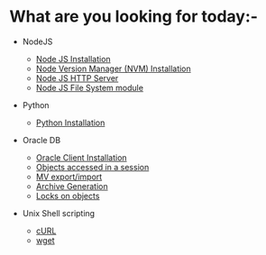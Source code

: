 # What are you looking for today:-

- NodeJS
  - [Node JS Installation](https://kathuriaas.github.io/code-examples/nodejs/install_nodejs)
  - [Node Version Manager (NVM) Installation](https://kathuriaas.github.io/code-examples/nodejs/install_nvm)
  - [Node JS HTTP Server](https://kathuriaas.github.io/code-examples/nodejs/http_server)
  - [Node JS File System module](https://kathuriaas.github.io/code-examples/nodejs/file_system)

- Python
  - [Python Installation](https://kathuriaas.github.io/code-examples/python/install_python)

- Oracle DB
  - [Oracle Client Installation](https://kathuriaas.github.io/code-examples/oracle_database/oracle_client_installation)
  - [Objects accessed in a session](https://kathuriaas.github.io/code-examples/oracle_database/objects_accessed)
  - [MV export/import](https://kathuriaas.github.io/code-examples/oracle_database/mv_export_import)
  - [Archive Generation](https://kathuriaas.github.io/code-examples/oracle_database/archive_generation)
  - [Locks on objects](https://kathuriaas.github.io/code-examples/oracle_database/locks_on_objects)

- Unix Shell scripting
  - [cURL](https://kathuriaas.github.io/code-examples/unix_shell/curl)
  - [wget](https://kathuriaas.github.io/code-examples/unix_shell/wget)